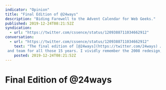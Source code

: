 ```yaml
---
indicator: "Opinion"
title: "Final Edition of @24ways"
description: "Biding Farewell to the Advent Calendar for Web Geeks."
published: 2019-12-24T08:21:52Z
syndication:
  - url: "https://twitter.com/cssence/status/1209388711034662912"
conversation:
  - url: "https://twitter.com/cssence/status/1209388711034662912"
    text: "The final edition of [@24ways](https://twitter.com/24ways) … Thank you [@drewm](https://twitter.com/drewm)
 and team for all those 15 years. I vividly remember the 2008 redesign, back then a CPU-cooking smorgasbord of <abbr>rgba</abbr> values.<br>[24ways.org](https://24ways.org/)"
    posted: 2019-12-24T08:21:52Z
---
```


# Final Edition of @24ways
